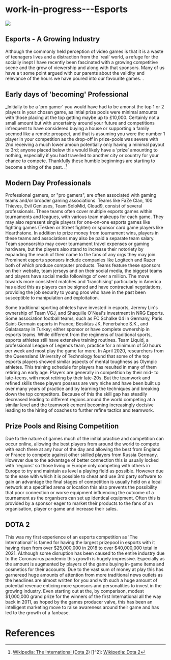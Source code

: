 # work-in-progress---Esports

<a href="https://juncture-digital.org"><img src="https://juncture-digital.org/images/ve-button.png"></a>

<param ve-config 
       title="Esports and it's growing Industry" 
       banner="https://iiif.juncture-digital.org/banner/?url=https://commons.wikimedia.org/wiki/File:The_International_2018_(30302304258).jpg" 
       layout="vertical">



## Esports - A Growing Industry

Although the commonly held perception of video games is that it is a waste of teenagers lives and a distraction from the 'real' world, a refuge for the socially inept
I have recently been fascinated with a growing competitive scene and the grow of viewership and along with that sponsors. Many of us have a t some point argued with our parents about the validity and relevance of the hours we have poured into our favourite games.
.
<param ve-image 
       manifest="https://iiif.juncture-digital.org/manifest/6dd738aed85597cac540ad31dd5818e86ef7f2918c7b43a9eb3123d5538e6e4c">



## Early days of 'becoming' Professional

_Initially to be a 'pro gamer' you would have had to be amonst the top 1 or 2 players in your chosen game, as intial prize pools were minimal amounts with those placing at the top getting maybe up to £10,000. Certainly not a small amount but with uncertainty around your
future and competitions infrequent to have considered buying a house or supporting a family seemed like a remote prospect, and that is assuming you were the number 1 player in your competition as the drop-off in prize-pools was severe with 2nd receiving a much lower amoun
potentially only having a minimal payout to 3rd; anyone placed below this would likely have a ‘prize’ amounting to nothing, especially if you had travelled to another city or country for your chance to compete. Thankfully these humble beginnings are starting to become a thing
of the past. 
.[^1]
<param ve-image 
       label="Dota 2" 
       description="artubr on Flickr, CC BY 2.0 <https://creativecommons.org/licenses/by/2.0>, via Wikimedia Commons" 
       license="public domain" 
       url="https://upload.wikimedia.org/wikipedia/commons/4/40/Electronic_sport.png">

## Modern Day Professionals

Professional gamers, or "pro gamers", are often associated with gaming teams and/or broader gaming associations. Teams like FaZe Clan, 100 Thieves, Evil Geniuses, Team SoloMid, Cloud9, consist of several professionals. These teams often cover multiple esports games within
tournaments and leagues, with various team makeups for each game. They may also represent single players for one-on-one esports games like fighting games (Tekken or Street fighter) or sponsor card game players like Hearthstone. In addition to prize money from tournament wins,
players in these teams and associations may also be paid a separate team salary. Team sponsorship may cover tournament travel expenses or gaming hardware, but the players also stand to increase their notoriety by expanding the reach of their name to the fans of any orgs they
may join. Prominent esports sponsors include companies like Logitech and Razer both of which produce computer products. Teams feature these sponsors on their website, team jerseys and on their social media, the biggest teams and players have social media followings of over a million.
The move towards more consistent matches and ‘franchising’ particularly in America has aided this as players can be signed and have contractual negotiations, providing the job security to young pros who have in the past been susceptible to manipulation and exploitation.

Some traditional sporting athletes have invested in esports, Jeremy Lin's ownership of Team VGJ, and Shaquille O'Neal's investment in NRG Esports. Some association football teams, such as FC Schalke 04 in Germany, Paris Saint-Germain esports in France; Besiktas JK, Fenerbahce S.K.,
and Galatasaray in Turkey; either sponsor or have complete ownership in esports teams. 
While different from the regimens of traditional sports, esports athletes still have extensive training routines. Team Liquid, a professional League of Legends team, practice for a minimum of 50 hours per week and most play the game far more. In April 2020, researchers from the
Queensland University of Technology found that some of the top esports players showed similar aspects of mental toughness as Olympic athletes. This training schedule for players has resulted in many of them retiring an early age. Players are generally in competition by their
mid- to late-teens, with most retiring by their late-20s. But the teamwork and refined skills these players possess are very niche and have been built up over many years of practice and by learning the techniques and breaking down the top competitors. Because of this the skill gap has steadily decreased leading to different regions around the world competing at a similar level and the teamwork eement becoming increasingly decisive leading to the hiring of coaches to further refine tactics and teamwork.
<param ve-image 
       label="Full booth at an event" 
       description="Piotr Drabik from Poland, CC BY 2.0 <https://creativecommons.org/licenses/by/2.0>, via Wikimedia Commons" 
       license="public domain" 
       url="https://upload.wikimedia.org/wikipedia/commons/8/85/Go%C5%9Bcie_Intel_Extreme_Masters_%288465481816%29.jpg">

## Prize Pools and Rising Competition
Due to the nature of games much of the initial practice and competition can occur online, allowing the best players from around the world to compete with each there at any hour of the day and allowing the best from England or France to compete against other skilled players from Russia
Germany. However due to the advantage of better connection this is usually locked with 'regions' so those living in Europe only competing with others in Europe to try and maintain as level a playing field as possible. However due to the ease with which it is possible to cheat and use
3rd party software to gain an advantage the final stages of competition is usually held on a local network at a specified arena or location this also prevents the possibility that poor connection or worse equipment influencing the outcome of a tournament as the organisers can set up
identical equipment. Often this is provided by a sponsor eager to market their products to the fans of an organisation, player or game and increase their sales.



## DOTA 2
This was my first experience of an esports competition as 'The International' is famed for having the largest prizepool in esports with it having risen from over $25,000,000 in 2018 to over $40,000,000 total in 2021. ALthough some disruption has been caused to the entire industry due to the Coronavirus pandemic this growth is hugely impressive. Especially as the amount is augmented by players of the game buying in-game items and cosmetics for their accounts. Due to the vast sum of money at play this has garnereed huge amounts of attention from more traditional news outlets as the headlines are almost written for you and with such a huge amount of potential revenue enticing more sponsors and personalities to invest in the growing industry. Even starting out at the, by comparison, modest $1,000,000 grand prize for the winners of the first International all the way back in 2011, as hoped by the games producer valve, this has been an intelligent marketing move to raise awareness around their game and has led to the growth of a fanbase.




# References

[^1]: [Wikipedia: The International (Dota 2)](https://en.wikipedia.org/wiki/The_International_(Dota_2)#Early_years)
[[^2]: [Wikipedia: Dota 2](https://en.wikipedia.org/wiki/Dota_2)
[^3]: [Wikipedia: Esports](https://en.wikipedia.org/wiki/Esports)
[^4]: [Why is esports quickly becoming a billion-pound industry?](https://www.hallandpartners.com/thinking/blog/why-is-esports-quickly-becoming-a-billion-pound-industry/)
[^5]: [Wikipedia: The International (Dota 2)](https://en.wikipedia.org/wiki/The_International_(Dota_2)#Early_years)
